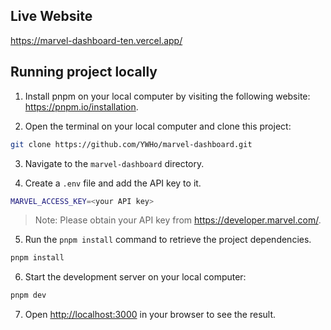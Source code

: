 ## Live Website

https://marvel-dashboard-ten.vercel.app/

## Running project locally

1. Install pnpm on your local computer by visiting the following website: \
 https://pnpm.io/installation.

2. Open the terminal on your local computer and clone this project:
```bash
git clone https://github.com/YWHo/marvel-dashboard.git
```

3. Navigate to the `marvel-dashboard` directory.

4. Create a `.env` file and add the API key to it.
```bash
MARVEL_ACCESS_KEY=<your API key>
```
> Note: Please obtain your API key from https://developer.marvel.com/.

5. Run the `pnpm install` command to retrieve the project dependencies.
```bash
pnpm install
```

6. Start the development server on your local computer:

```bash
pnpm dev
```

7. Open [http://localhost:3000](http://localhost:3000) in your browser to see the result.
